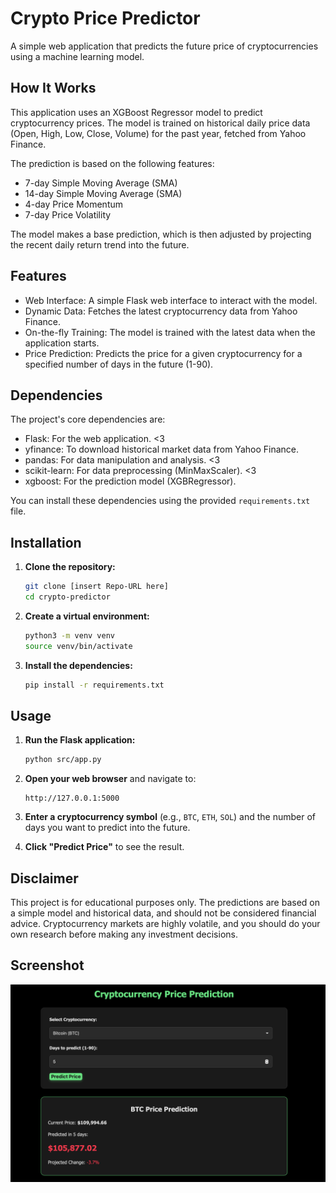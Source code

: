 # Crypto Price Predictor

A simple web application that predicts the future price of cryptocurrencies using
a machine learning model.

## How It Works

This application uses an XGBoost Regressor model to predict cryptocurrency
prices. The model is trained on historical daily price data (Open, High, Low,
Close, Volume) for the past year, fetched from Yahoo Finance.

The prediction is based on the following features:

- 7-day Simple Moving Average (SMA)
- 14-day Simple Moving Average (SMA)
- 4-day Price Momentum
- 7-day Price Volatility

The model makes a base prediction, which is then adjusted by projecting the
recent daily return trend into the future.

## Features

- Web Interface: A simple Flask web interface to interact with the model.
- Dynamic Data: Fetches the latest cryptocurrency data from Yahoo Finance.
- On-the-fly Training: The model is trained with the latest data when the
  application starts.
- Price Prediction: Predicts the price for a given cryptocurrency for a
  specified number of days in the future (1-90).

## Dependencies

The project's core dependencies are:

- Flask: For the web application. <3
- yfinance: To download historical market data from Yahoo Finance.
- pandas: For data manipulation and analysis. <3
- scikit-learn: For data preprocessing (MinMaxScaler). <3
- xgboost: For the prediction model (XGBRegressor).

You can install these dependencies using the provided `requirements.txt` file.

## Installation

1. **Clone the repository:**

   ```bash
   git clone [insert Repo-URL here]
   cd crypto-predictor
   ```

2. **Create a virtual environment:**

   ```bash
   python3 -m venv venv
   source venv/bin/activate
   ```

3. **Install the dependencies:**

   ```bash
   pip install -r requirements.txt
   ```

## Usage

1. **Run the Flask application:**

   ```bash
   python src/app.py
   ```

2. **Open your web browser** and navigate to:

   ```text
   http://127.0.0.1:5000
   ```

3. **Enter a cryptocurrency symbol** (e.g., `BTC`, `ETH`, `SOL`) and the number
   of days you want to predict into the future.

4. **Click "Predict Price"** to see the result.

## Disclaimer

This project is for educational purposes only. The predictions are based on a
simple model and historical data, and should not be considered financial advice.
Cryptocurrency markets are highly volatile, and you should do your own research
before making any investment decisions.

## Screenshot

![Crypto Predictor UI](images/Screenshot%202025-08-26%20at%2000.41.28.png)